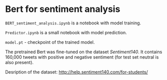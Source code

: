 # Bert for sentiment analysis

`BERT_sentiment_analysis.ipynb` is a notebook with model training.

`Predictor.ipynb` is a small notebook with model prediction.

`model.pt` - checkpoint of the trained model.



The pretrained Bert was fine-tuned on the dataset *Sentiment140*. It contains 160,000 tweets with positive and negative sentiment (for test set neutral is also present).

Desription of the dataset: http://help.sentiment140.com/for-students/
